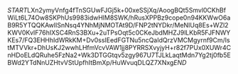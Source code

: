 $START$LXn2ymyVnfg4fTnSGUwFJGj5k+00xeSSjXq/AoogBQt5Smvl0CKhBfWiLt6L74Ow8SKPhUs9983idwHlM8SWK/hRusXPPBz9cope0n94KKWwO6aB9R5YTQQKAwIlSnNsq4YNhMjNMOTAt9D/FNP2tNYDkr/MeNIUq8Es+WZl2KWV0KvIF76hIXSC4RnS3BXu+2uTPsOqt5c0CKeJbdMHZJ9lLKbR5FJFNWYKEs7/FQ3EHHhIdWRkKM+Dv0ssIEedFGTNu5ncQaIdQrzVMCMgyrnf9Cm/lstMTVVkr+DhUsKJ2wwhLHfmVcvVAW1jj8PYRRSXvyjyH+r82f7PUx0XUWr4CnHDoELdQRuhe5FzNa2+Wk3DTGGtqv5zgy967U7TJLkLaqtMdn7Yg2tj0fb5EBWd2YTdNnUZHtvVStUpfhItBmXp/HuWvuqDLQZ7XNxg$END$